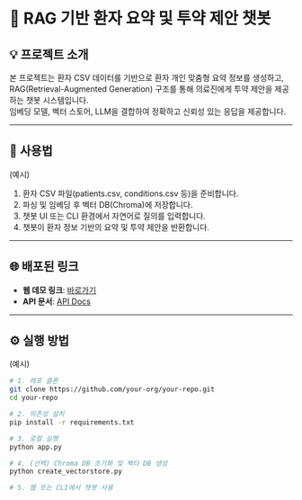 # 🏥 RAG 기반 환자 요약 및 투약 제안 챗봇

## 💡 프로젝트 소개

본 프로젝트는 환자 CSV 데이터를 기반으로 환자 개인 맞춤형 요약 정보를 생성하고, RAG(Retrieval-Augmented Generation) 구조를 통해 의료진에게 투약 제안을 제공하는 챗봇 시스템입니다.  
임베딩 모델, 벡터 스토어, LLM을 결합하여 정확하고 신뢰성 있는 응답을 제공합니다.

---

## 🚀 사용법

(예시)
1. 환자 CSV 파일(patients.csv, conditions.csv 등)을 준비합니다.
2. 파싱 및 임베딩 후 벡터 DB(Chroma)에 저장합니다.
3. 챗봇 UI 또는 CLI 환경에서 자연어로 질의를 입력합니다.
4. 챗봇이 환자 정보 기반의 요약 및 투약 제안을 반환합니다.

---

## 🌐 배포된 링크

- **웹 데모 링크**: [바로가기](https://main.d2pi120e4ybq0g.amplifyapp.com)
- **API 문서**: [API Docs](https://your-api-doc-link.com)

---

## ⚙️ 실행 방법

(예시)
```bash
# 1. 레포 클론
git clone https://github.com/your-org/your-repo.git
cd your-repo

# 2. 의존성 설치
pip install -r requirements.txt

# 3. 로컬 실행
python app.py

# 4. (선택) Chroma DB 초기화 및 벡터 DB 생성
python create_vectorstore.py

# 5. 웹 또는 CLI에서 챗봇 사용
